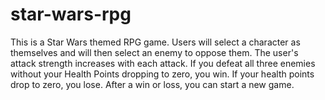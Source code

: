 # star-wars-rpg
This is a Star Wars themed RPG game. Users will select a character as themselves and will then select an enemy to oppose them. The user's attack strength increases with each attack. If you defeat all three enemies without your Health Points dropping to zero, you win. If your health points drop to zero, you lose. After a win or loss, you can start a new game.
